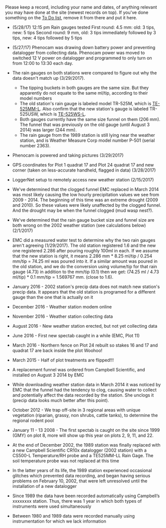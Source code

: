Please keep a record, including your name and dates, of anything relevant you may have done at the site (newest records on top). If you've done something on the [To Do list](https://github.com/weecology/lab-wiki/wiki/Portal-Site-To-Do), remove it from there and put it here.

- (5/28/17) 12:15 pm Rain gauges tested
  First round: 4.5 mm: old: 3 tips, new: 5 tips
  Second round: 9 mm, old: 3 tips immediately followed by 3 tips, new: 4 tips followed by 5 tips
- (5/27/17) Phenocam was drawing down battery power and preventing datalogger from collecting data. Phenocam power was moved to switched 12 V power on datalogger and programmed to only turn on from 12:00 to 13:30 each day.
- The rain gauges on both stations were compared to figure out why the data doesn't match up (3/29/2017).  
  * The tipping buckets in both gauges are the same size. But they apparently do not equate to the same ml/tip, according to their model numbers
  * The old station's rain gauge is labeled model TR-525M, which is [TE-525MM-L](https://www.campbellsci.com/te525mm-l). Also confirm that the new station's gauge is labeled TR-525USW, which is 
  [TE-525WS-L](https://www.campbellsci.com/te525ws-l).
  * Both gauges currently have the same size funnel on them (206 mm). The funnel that was previously on the old 
  gauge (until August 3 2014) was larger (244 mm). 
  * The rain gauge from the 1989 station is still lying near the weather station, and is Weather Measure Corp 
  model number P-501 (serial number 2363).
 
- Phenocam is powered and taking pictures (3/29/2017)

- GPS coordinates for Plot 1 quadrat 17 and Plot 24 quadrat 17 and new corner (taken on less-accurate handheld, flagged in data) (3/28/2017)

- LoggerNet setup to remotely access new weather station (2/15/2017)

- We've determined that the clogged funnel EMC replaced in March 2014 was most likely causing the low hourly precipitation values we see from 2009 - 2014. The beginning of this time was an extreme drought (2009 and 2010). So these values were likely unaffected by the clogged funnel. And the drought may be when the funnel clogged (mud wasp nest?).

- We've determined that the rain gauge bucket size and funnel size are both wrong on the 2002 weather station (see calculations below) (2/1/2017)

- EMC did a measured water test to determine why the two rain gauges aren't agreeing (1/29/2017). The old station registered 1.6 and the new one registered 2.286 after pouring roughly 100ml in each. If we assume that the new station is right, it means 2.286 mm * 8.25 ml/tip / 0.254 mm/tip = 74.25 ml was poured into it. If a similar amount was poured in the old station, and we do the conversion using volume/tip for that rain gauge (4.73) in addition to the mm/tip (0.1) then we get: (74.25 ml / 4.73 ml/tip) * 0.1 mm/tip = 1.569767 mm. (close to 1.6).

- January 2016 - 2002 station's precip data does not match new station's precip data. It appears that the old station is programed for a different gauge than the one that is actually on it

- December 2016 - Weather station modem online

- November 2016 - Weather station collecting data

- August 2016 - New weather station erected, but not yet collecting data

- June 2016 - First new spectab caught in a while (EMC, Plot 11)

- March 2016 - Northern fence on Plot 24 rebuilt so stakes 16 and 17 and quadrat 17 are back inside the plot Woohoo!

- March 2015 - Half of plot treatments are flipped!!!

- A replacement funnel was ordered from Campbell Scientific, and installed on August 3 2014 by EMC

- While downloading weather station data in March 2014 it was noticed by EMC that the funnel 
had the tendency to clog, causing water to collect and potentially affect the data 
recorded by the station. She unclogs it (precip data looks much better after this point).

- October 2012 - We trap off-site in 3 regional areas with unique vegetation (riparian, grassy, non shrubs, cattle tanks), to determine the regional rodent pool

- January 11 - 13 2008 - The first spectab is caught on the site since 1999 (GMY) on plot 8, more will show up this year on plots 2, 9, 11, and 22.

- At the end of December 2002, the 1989 station was finally replaced with a new Campbell Scientific CR10x datalogger (2002 station) with a CS500-L Temperature/RH probe and a TE525MM-LL Rain Gage. The soil temperature probe was not replaced at this time

- In the latter years of its life, the 1989 station experienced occasional glitches which prevented data recording, and began having serious problems on February 10, 2002, that were left unresolved until the installation of a new datalogger

- Since 1989 the data have been recorded automatically using Campbell’s xxxxxxxx station. Thus, there was 1 year in which both types of instruments were used simultaneously

- Between 1980 and 1989 data were recorded manually using instrumentation for which we lack information

